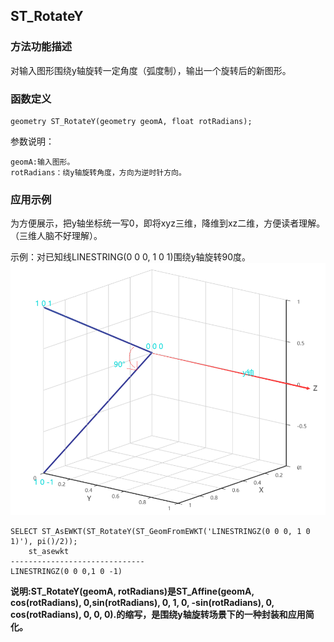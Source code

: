 ## ST_RotateY
### 方法功能描述
对输入图形围绕y轴旋转一定角度（弧度制），输出一个旋转后的新图形。
### 函数定义

```
geometry ST_RotateY(geometry geomA, float rotRadians);
```
参数说明：
    
    geomA:输入图形。
    rotRadians：绕y轴旋转角度，方向为逆时针方向。
### 应用示例
为方便展示，把y轴坐标统一写0，即将xyz三维，降维到xz二维，方便读者理解。（三维人脑不好理解）。

示例：对已知线LINESTRING(0 0 0, 1 0 1)围绕y轴旋转90度。
![](../../images/AffineTransformations/ST_RotateY.png)

```
SELECT ST_AsEWKT(ST_RotateY(ST_GeomFromEWKT('LINESTRINGZ(0 0 0, 1 0 1)'), pi()/2));
    st_asewkt
------------------------------
LINESTRINGZ(0 0 0,1 0 -1)
```

**说明:ST_RotateY(geomA, rotRadians)是ST_Affine(geomA, cos(rotRadians), 0,sin(rotRadians), 0, 1, 0, -sin(rotRadians), 0, cos(rotRadians), 0, 0, 0).的缩写，是围绕y轴旋转场景下的一种封装和应用简化。**
